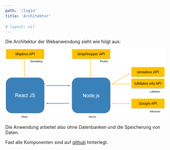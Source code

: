 ```yaml
---
path: '/login'
title: 'Architektur'

# layout: nil
---
```


Die Architektur der Webanwendung sieht wie folgt aus: 

![Cyclair-Architektur](/../img/architecture.png)

Die Anwendung arbeitet also ohne Datenbanken und die Speicherung von Daten.

Fast alle Komponenten sind auf [github](https://github.com/sxmxn/CyclAir/tree/master) hinterlegt.

  

